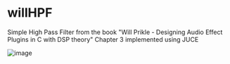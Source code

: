 # willHPF
 Simple High Pass Filter from the book "Will Prikle - Designing Audio Effect Plugins in C with DSP theory" Chapter 3 implemented using JUCE
 
 ![image](https://user-images.githubusercontent.com/66480309/145621366-4ea9afbe-8985-47dd-8fe3-96bc15973d6b.png)


